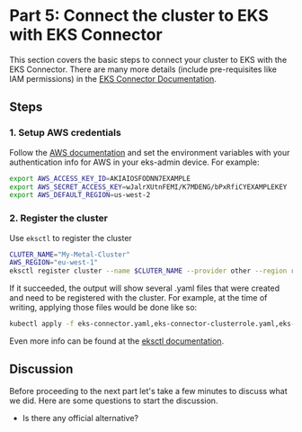<!-- See https://squidfunk.github.io/mkdocs-material/reference/ -->
# Part 5: Connect the cluster to EKS with EKS Connector

This section covers the basic steps to connect your cluster to EKS with the EKS Connector. There are many more details (include pre-requisites like IAM permissions) in the [EKS Connector Documentation](https://docs.aws.amazon.com/eks/latest/userguide/eks-connector.html).

## Steps

### 1. Setup AWS credentials

Follow the [AWS documentation](https://docs.aws.amazon.com/cli/latest/userguide/cli-configure-envvars.html) and set the environment variables with your authentication info for AWS in your eks-admin device. For example:

```sh
export AWS_ACCESS_KEY_ID=AKIAIOSFODNN7EXAMPLE
export AWS_SECRET_ACCESS_KEY=wJalrXUtnFEMI/K7MDENG/bPxRfiCYEXAMPLEKEY
export AWS_DEFAULT_REGION=us-west-2
```

### 2. Register the cluster

Use `eksctl` to register the cluster

```sh
CLUTER_NAME="My-Metal-Cluster"
AWS_REGION="eu-west-1"
eksctl register cluster --name $CLUTER_NAME --provider other --region region-code
```

If it succeeded, the output will show several .yaml files that were created and need to be registered with the cluster. For example, at the time of writing, applying those files would be done like so:

```sh
kubectl apply -f eks-connector.yaml,eks-connector-clusterrole.yaml,eks-connector-console-dashboard-full-access-group.yaml
```

Even more info can be found at the [eksctl documentation](https://eksctl.io/usage/eks-connector/).

## Discussion

Before proceeding to the next part let's take a few minutes to discuss what we did. Here are some questions to start the discussion.

* Is there any official alternative?
